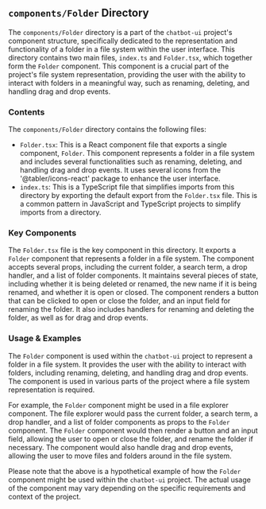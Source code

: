 
## `components/Folder` Directory

The `components/Folder` directory is a part of the `chatbot-ui` project's component structure, specifically dedicated to the representation and functionality of a folder in a file system within the user interface. This directory contains two main files, `index.ts` and `Folder.tsx`, which together form the `Folder` component. This component is a crucial part of the project's file system representation, providing the user with the ability to interact with folders in a meaningful way, such as renaming, deleting, and handling drag and drop events.

### Contents

The `components/Folder` directory contains the following files:

- `Folder.tsx`: This is a React component file that exports a single component, `Folder`. This component represents a folder in a file system and includes several functionalities such as renaming, deleting, and handling drag and drop events. It uses several icons from the '@tabler/icons-react' package to enhance the user interface.
- `index.ts`: This is a TypeScript file that simplifies imports from this directory by exporting the default export from the `Folder.tsx` file. This is a common pattern in JavaScript and TypeScript projects to simplify imports from a directory.

### Key Components

The `Folder.tsx` file is the key component in this directory. It exports a `Folder` component that represents a folder in a file system. The component accepts several props, including the current folder, a search term, a drop handler, and a list of folder components. It maintains several pieces of state, including whether it is being deleted or renamed, the new name if it is being renamed, and whether it is open or closed. The component renders a button that can be clicked to open or close the folder, and an input field for renaming the folder. It also includes handlers for renaming and deleting the folder, as well as for drag and drop events.

### Usage & Examples

The `Folder` component is used within the `chatbot-ui` project to represent a folder in a file system. It provides the user with the ability to interact with folders, including renaming, deleting, and handling drag and drop events. The component is used in various parts of the project where a file system representation is required.

For example, the `Folder` component might be used in a file explorer component. The file explorer would pass the current folder, a search term, a drop handler, and a list of folder components as props to the `Folder` component. The `Folder` component would then render a button and an input field, allowing the user to open or close the folder, and rename the folder if necessary. The component would also handle drag and drop events, allowing the user to move files and folders around in the file system.

Please note that the above is a hypothetical example of how the `Folder` component might be used within the `chatbot-ui` project. The actual usage of the component may vary depending on the specific requirements and context of the project.
